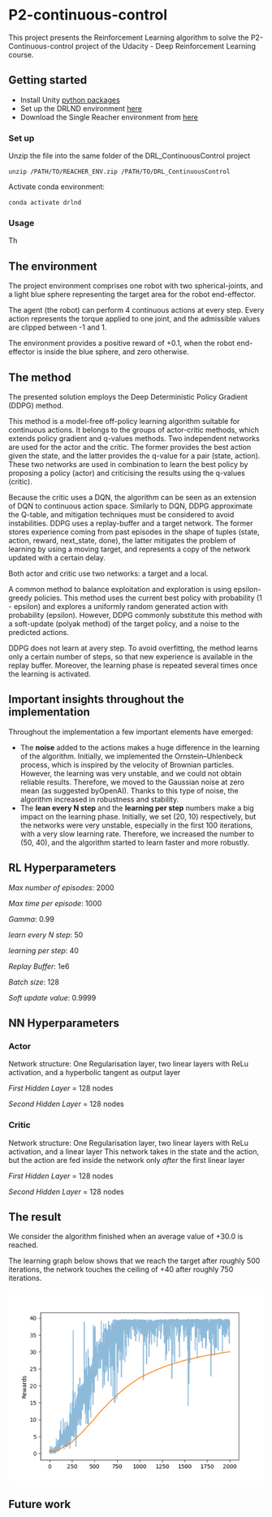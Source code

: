 # P2-continuous-control
This project presents the Reinforcement Learning algorithm to solve the P2-Continuous-control project of the Udacity - 
Deep Reinforcement Learning course.

## Getting started
- Install Unity [python packages](https://github.com/Unity-Technologies/ml-agents/blob/main/docs/Installation.md)
- Set up the DRLND environment [here](https://github.com/udacity/deep-reinforcement-learning#dependencies)
- Download the Single Reacher environment from [here](https://s3-us-west-1.amazonaws.com/udacity-drlnd/P2/Reacher/one_agent/Reacher_Linux.zip)

### Set up
Unzip the file into the same folder of the DRL_ContinuousControl project
 
	unzip /PATH/TO/REACHER_ENV.zip /PATH/TO/DRL_ContinuousControl

Activate conda environment:
    
    conda activate drlnd

### Usage
Th


## The environment

The project environment comprises one robot with two spherical-joints, and a light blue sphere representing the target 
area for the robot end-effector.

The agent (the robot) can perform 4 continuous actions at every step. Every action represents the torque applied to one 
joint, and the admissible values are clipped between -1 and 1.

The environment provides a positive reward of +0.1, when the robot end-effector is inside the blue sphere, and zero otherwise. 
 
## The method
The presented solution employs the Deep Deterministic Policy Gradient (DDPG) method. 

This method is a model-free off-policy learning algorithm suitable for continuous actions. It belongs to the groups of 
actor-critic methods, which extends policy gradient and q-values methods. Two independent networks are used for the actor
and the critic. The former provides the best action given the state, and the latter provides the q-value for a pair (state, action). 
These two networks are used in combination to learn the best policy by proposing a policy (actor) and criticising the results
using the q-values (critic).

Because the critic uses a DQN, the algorithm can be seen as an extension of DQN to continuous action space. Similarly to DQN, 
DDPG approximate the Q-table, and mitigation techniques must be considered to avoid instabilities. DDPG uses a replay-buffer and a target
network. The former stores experience coming from past episodes in the shape of tuples (state, action, reward, next_state, done), 
the latter mitigates the problem of learning by using a moving target, and represents a copy of the network updated with 
a certain delay.

Both actor and critic use two networks: a target and a local.

A common method to balance exploitation and exploration is using epsilon-greedy policies. This method uses the current 
best policy with probability (1 - epsilon) and explores a uniformly random generated action with probability (epsilon). 
However, DDPG commonly substitute this method with a soft-update (polyak method) of the target policy, and a noise to the 
predicted actions. 

DDPG does not learn at avery step. To avoid overfitting, the method learns only a certain number of steps, so that new
experience is available in the replay buffer. Moreover, the learning phase is repeated several times once the learning 
is activated.

## Important insights throughout the implementation

Throughout the implementation a few important elements have emerged:

- The **noise** added to the actions makes a huge difference in the learning of the algorithm. Initially, we implemented
    the Ornstein–Uhlenbeck process, which is inspired by the velocity of Brownian particles. However, the learning was 
    very unstable, and we could not obtain reliable results. Therefore, we moved to the Gaussian noise at zero mean (as suggested
    byOpenAI). Thanks to this type of noise, the algorithm increased in robustness and stability.
- The **lean every N step** and the **learning per step** numbers make a big impact on the learning phase. Initially, 
  we set (20, 10) respectively, but the networks were very unstable, especially in the first 100 iterations, with a very 
    slow learning rate. Therefore, we increased the number to (50, 40), and the algorithm started to learn faster and more
    robustly.


## RL Hyperparameters
_Max number of episodes_: 2000

_Max time per episode_: 1000

_Gamma_: 0.99

_learn every N step_: 50

_learning per step_: 40

_Replay Buffer_: 1e6

_Batch size_: 128

_Soft update value_: 0.9999

## NN Hyperparameters

### Actor 
Network structure: One Regularisation layer, two linear layers with ReLu activation, and a hyperbolic tangent as output layer

_First Hidden Layer_ = 128 nodes

_Second Hidden Layer_ = 128 nodes


### Critic 
Network structure: One Regularisation layer, two linear layers with ReLu activation, and a linear layer
This network takes in the state and the action, but the action are fed inside the network only _after_ the first linear layer

_First Hidden Layer_ = 128 nodes

_Second Hidden Layer_ = 128 nodes


## The result
We consider the algorithm finished when an average value of +30.0 is reached. 

The learning graph below shows that we reach the target after roughly 500 iterations, the network touches the ceiling of
+40 after roughly 750 iterations.

![Tux, the Linux mascot](img/p2_continuous_control.png)

## Future work
